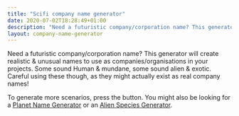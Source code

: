 ```yaml
---
title: "Scifi company name generator"
date: 2020-07-02T18:28:49+01:00
description: "Need a futuristic company/corporation name? This generator will create scifi names to use in your stories/games"
layout: company-name-generator
---
```


Need a futuristic company/corporation name? This generator will create realistic & unusual names to use as companies/organisations in your projects. Some sound Human & mundane, some sound alien & exotic. Careful using these though, as they might actually exist as real company names!

To generate more scenarios, press the button. You might also be looking for a <a href="/planet-name-generator">Planet Name Generator</a> or an <a href="/alien-species-generator">Alien Species Generator</a>.